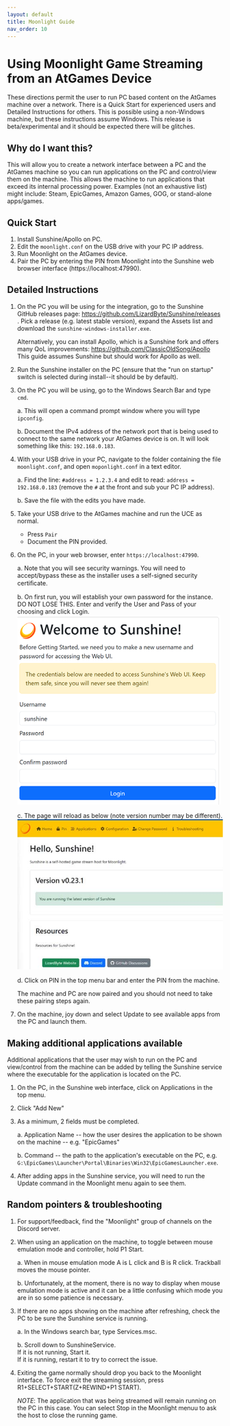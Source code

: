 ```yaml
---
layout: default
title: Moonlight Guide
nav_order: 10
---
```


# Using Moonlight Game Streaming from an AtGames Device

These directions permit the user to run PC based
content on the AtGames machine over a network. There is a Quick Start for
experienced users and Detailed Instructions for others. This is possible
using a non-Windows machine, but these instructions assume Windows. This
release is beta/experimental and it should be expected there will
be glitches.

## Why do I want this?

This will allow you to create a network interface between a PC and the
AtGames machine so you can run applications on the PC and control/view
them on the machine. This allows the machine to run applications that
exceed its internal processing power. Examples (not an exhaustive list)
might include: Steam, EpicGames, Amazon Games, GOG, or stand-alone
apps/games.

## Quick Start

1. Install Sunshine/Apollo on PC.
2. Edit the `moonlight.conf` on the USB drive with your PC
IP address.
3. Run Moonlight on the AtGames device.
4. Pair the PC by entering the PIN from Moonlight into the Sunshine web
browser interface (https://localhost:47990).

## Detailed Instructions

1. On the PC you will be using for the integration, go to the Sunshine GitHub releases page:
https://github.com/LizardByte/Sunshine/releases . Pick a release (e.g. latest stable version),
expand the Assets list and download the `sunshine-windows-installer.exe`.

   Alternatively, you can install Apollo, which is a Sunshine fork
and offers many QoL improvements:
https://github.com/ClassicOldSong/Apollo
This guide assumes Sunshine but should work for Apollo as well.

2. Run the Sunshine installer on the PC (ensure that the "run on startup"
switch is selected during install--it should be by default).

3. On the PC you will be using, go to the Windows Search Bar and type `cmd`.

   a. This will open a command prompt window where you will type `ipconfig`.

   b. Document the IPv4 address of the network port that is being used
      to connect to the same network your AtGames device is on. It will look
      something like this: `192.168.0.183`.

4. With your USB drive in your PC, navigate to the
   folder containing the file `moonlight.conf`, and open `moponlight.conf` in a text editor.

   a. Find the line: `#address = 1.2.3.4` and edit to read: `address = 192.168.0.183` (remove the `#` at the front and sub your PC IP address).

   b. Save the file with the edits you have made.

5. Take your USB drive to the AtGames machine and run the UCE
   as normal. 

      - Press `Pair`
      - Document the PIN provided.

6. On the PC, in your web browser, enter `https://localhost:47990`.

    a. Note that you will see security warnings. You will need to
  accept/bypass these as the installer uses a self-signed security
  certiﬁcate.
  
    b. On first run, you will establish your own password for the instance. DO NOT LOSE THIS.
  Enter and verify the User and Pass of your choosing and click Login.<br/>![user_pass](images/sunshine_login.png)

    c. The page will reload as below (note version number may be different).<br/>![hello](images/sunshine_hello.png)

    d. Click on PIN in the top menu bar and enter the PIN from the machine.

    The machine and PC are now paired and you should not need to take these
pairing steps again.

7. On the machine, joy down and select Update to see
   available apps from the PC and launch them.

## Making additional applications available

Additional applications that the user may wish to run on the PC and
view/control from the machine can be added by telling the
Sunshine service where the executable for the application is located on the
PC.

1. On the PC, in the Sunshine web interface, click on Applications in the top menu.
2. Click "Add New"
3. As a minimum, 2 fields must be completed.

    a. Application Name -- how the user desires the application to be shown on
  the machine -- e.g. "EpicGames"

    b. Command -- the path to the application's executable on the PC, e.g. `G:\EpicGames\Launcher\Portal\Binaries\Win32\EpicGamesLauncher.exe`.

4. After adding apps in the Sunshine service, you will need to run the
   Update command in the Moonlight menu again to see them.

## Random pointers & troubleshooting

1. For support/feedback, find the "Moonlight" group of channels on
  the Discord server.

2. When using an application on the machine, to toggle between
  mouse emulation mode and controller, hold P1 Start.

    a. When in mouse emulation mode A is L click and B is R click.
  Trackball moves the mouse pointer.

    b. Unfortunately, at the moment, there is no way to display when mouse
  emulation mode is active and it can be a little confusing which
  mode you are in so some patience is necessary.

3. If there are no apps showing on the machine after refreshing, check the
   PC to be sure the Sunshine service is running.

     a. In the Windows search bar, type Services.msc.

     b. Scroll down to SunshineService.
        <br/>If it is not running, Start it.
        <br/>If it is running, restart it to try to correct the issue.

4. Exiting the game normally should drop you back to the Moonlight interface.
To force exit the streaming session, press R1+SELECT+START(Z+REWIND+P1 START).

   *NOTE*: The application
  that was being streamed will remain running on the PC in this case. You can select Stop in
  the Moonlight menuu to ask the host to close the running game.

